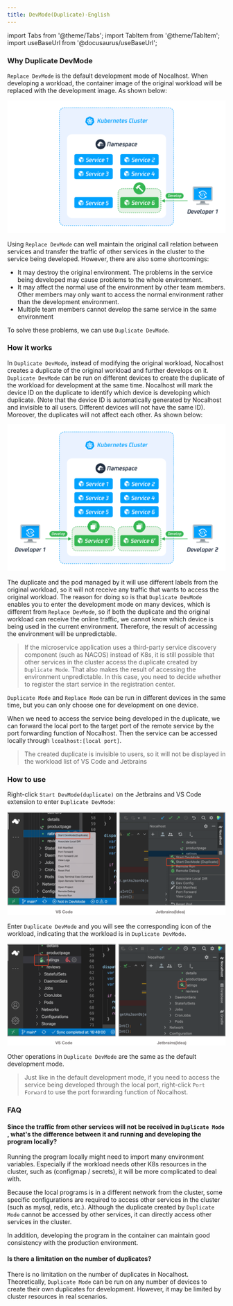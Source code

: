 ```yaml
---
title: DevMode(Duplicate)-English
---
```


import Tabs from '@theme/Tabs';
import TabItem from '@theme/TabItem';
import useBaseUrl from '@docusaurus/useBaseUrl';

### **Why Duplicate DevMode**

`Replace DevMode` is the default development mode of Nocalhost. When developing a workload, the container image of the original workload will be replaced with the development image. As shown below:

![image](/img/develop-dup/replace-devmode.jpg)

Using `Replace DevMode` can well maintain the original call relation between services and transfer the traffic of other services in the cluster to the service being developed. However, there are also some shortcomings:

* It may destroy the original environment. The problems in the service being developed may cause problems to the whole environment.
* It may affect the normal use of the environment by other team members. Other members may only want to access the normal environment rather than the development environment.
* Multiple team members cannot develop the same service in the same environment

To solve these problems, we can use `Duplicate DevMode`.



### How it works

In `Duplicate DevMode`, instead of modifying the original workload, Nocalhost creates a duplicate of the original workload and further develops on it.  `Duplicate DevMode` can be run on different devices to create the duplicate of the workload for development at the same time. Nocalhost will mark the device ID on the duplicate to identify which device is developing which duplicate. (Note that the device ID is automatically generated by Nocalhost and invisible to all users. Different devices will not have the same ID). Moreover, the duplicates will not affect each other. As shown below:

![image](/img/develop-dup/duplicate-devmode.jpg)

The duplicate and the pod managed by it will use different labels from the original workload, so it will not receive any traffic that wants to access the original workload. The reason for doing so is that `Duplicate DevMode` enables you to enter the development mode on many devices, which is different from  `Replace DevMode`, so if both the duplicate and the original workload can receive the online traffic, we cannot know which device is being used in the current environment. Therefore, the result of accessing the environment will be unpredictable.

> If the microservice application uses a third-party service discovery component (such as NACOS) instead of K8s, it is still possible that other services in the cluster access the duplicate created by `Duplicate Mode`.  That also makes the result of accessing the environment unpredictable. In this case, you need to decide whether to register the start service in the registration center.

`Duplicate Mode` and  `Replace Mode` can be run in different devices in the same time, but you can only choose one for development on one device.

When we need to access the service being developed in the duplicate, we can forward the local port to the target port of the remote service by the port forwarding function of Nocalhost. Then  the service can be accessed locally through `lcoalhost:[local port]`.

> The created duplicate is invisible to users, so it will not be displayed in the workload list of VS Code and Jetbrains



### How to use

Right-click `Start DevMode(duplicate)` on the Jetbrains and VS Code extension to enter  `Duplicate DevMode`:

![image](/img/develop-dup/start-duplicate-devmode.png)

Enter  `Duplicate DevMode` and you will see the corresponding icon of the workload, indicating that the workload is in `Duplicate DevMode`.

![image](/img/develop-dup/duplicate-devmode-status.png)

Other operations in `Duplicate DevMode` are the same as the default development mode.

> Just like in the default development mode, if you need to access the service being developed through the local port, right-click  `Port Forward`  to use the port forwarding function of Nocalhost.



### FAQ 

#### 

#### Since the traffic from other services will not be received in `Duplicate Mode` , what's the difference between it and running and developing the program locally? 

Running the program locally might need to import many environment variables. Especially if the workload needs other K8s resources in the cluster, such as (configmap / secrets), it will be more complicated to deal with.

Because the local programs is in a different network from the cluster, some specific configurations are required to access other services in the cluster (such as mysql, redis, etc.). Although the duplicate created by  `Duplicate Mode` cannot be accessed by other services, it can directly access other services in the cluster.

In addition, developing the program in the container can maintain good consistency with the production environment.





#### Is there a limitation on the number of duplicates?

There is no limitation on the number of duplicates in Nocalhost. Theoretically, `Duplicate Mode`  can be run on any number of devices to create their own duplicates for development. However, it may be limited by cluster resources in real scenarios.

